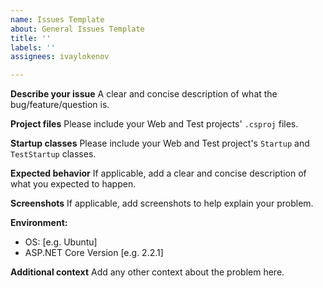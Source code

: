 ```yaml
---
name: Issues Template
about: General Issues Template
title: ''
labels: ''
assignees: ivaylokenov

---
```


**Describe your issue**
A clear and concise description of what the bug/feature/question is.

**Project files**
Please include your Web and Test projects' `.csproj` files.

**Startup classes**
Please include your Web and Test project's `Startup` and `TestStartup` classes.

**Expected behavior**
If applicable, add a clear and concise description of what you expected to happen.

**Screenshots**
If applicable, add screenshots to help explain your problem.

**Environment:**
 - OS: [e.g. Ubuntu]
 - ASP.NET Core Version [e.g. 2.2.1]

**Additional context**
Add any other context about the problem here.
